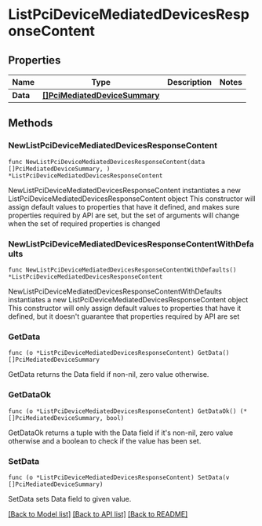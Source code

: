 # ListPciDeviceMediatedDevicesResponseContent

## Properties

Name | Type | Description | Notes
------------ | ------------- | ------------- | -------------
**Data** | [**[]PciMediatedDeviceSummary**](PciMediatedDeviceSummary.md) |  | 

## Methods

### NewListPciDeviceMediatedDevicesResponseContent

`func NewListPciDeviceMediatedDevicesResponseContent(data []PciMediatedDeviceSummary, ) *ListPciDeviceMediatedDevicesResponseContent`

NewListPciDeviceMediatedDevicesResponseContent instantiates a new ListPciDeviceMediatedDevicesResponseContent object
This constructor will assign default values to properties that have it defined,
and makes sure properties required by API are set, but the set of arguments
will change when the set of required properties is changed

### NewListPciDeviceMediatedDevicesResponseContentWithDefaults

`func NewListPciDeviceMediatedDevicesResponseContentWithDefaults() *ListPciDeviceMediatedDevicesResponseContent`

NewListPciDeviceMediatedDevicesResponseContentWithDefaults instantiates a new ListPciDeviceMediatedDevicesResponseContent object
This constructor will only assign default values to properties that have it defined,
but it doesn't guarantee that properties required by API are set

### GetData

`func (o *ListPciDeviceMediatedDevicesResponseContent) GetData() []PciMediatedDeviceSummary`

GetData returns the Data field if non-nil, zero value otherwise.

### GetDataOk

`func (o *ListPciDeviceMediatedDevicesResponseContent) GetDataOk() (*[]PciMediatedDeviceSummary, bool)`

GetDataOk returns a tuple with the Data field if it's non-nil, zero value otherwise
and a boolean to check if the value has been set.

### SetData

`func (o *ListPciDeviceMediatedDevicesResponseContent) SetData(v []PciMediatedDeviceSummary)`

SetData sets Data field to given value.



[[Back to Model list]](../README.md#documentation-for-models) [[Back to API list]](../README.md#documentation-for-api-endpoints) [[Back to README]](../README.md)



